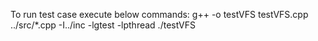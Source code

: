 To run test case execute below commands:
    g++ -o testVFS testVFS.cpp ../src/*.cpp  -I../inc -lgtest -lpthread
    ./testVFS
